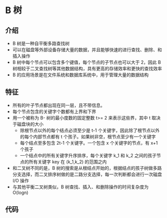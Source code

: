 # B 树

## 介绍
+ B 树是一种自平衡多路查找树
+ 可以在磁盘等外部设备存储大量的数据，并且能够快速的进行查找、删除、和插入操作
+ B 树中每个节点可以包含多个键值，每个节点的子节点也可以大于 2，因此 B 树相较于二叉查找树等其他数据结构，具有更高的存储效率和更快的查找效率
+ B 的应用场景是在文件系统和数据库系统中，用于管理大量的数据结构

## 特征
+ 所有的叶子节点都出现在同一层，且不带信息。
+ 每个节点包含的关键字个数都有上界和下界
+ 用一个被称为 B- 树的最小度数的固定整数 t>= 2 来表示这些界，其中 t 取决于磁盘块的大小
    - 除根节点以外的每个结点必须至少是 t-1 个关键字，因此除了根节点以外的每个内部节点都有 t 个孩子。如果树非空，根节点至少有一个关键字
    - 每个结点至多包含 2t-1 个关键字。一个包含 x 个关键字的节点，有 x+1 个孩子
    - 一个结点中的所有关键字升序排序，每个关键字 k_1 和 k_2 之间的孩子节点的所有关键字 key 在 (k_1,k_2) 的范围之内
+ 和二叉树不同的是，B 树的搜索是从根结点开始的，根据结点的孩子树做多路分支选择，而二叉排序树做的是二路分支选择，每一次判断都会进行一次磁盘 I/O 操作
+ 与其他平衡二叉树类似，B 树查找、插入、和删除操作的时间复杂度为 O(logn)

## 代码
